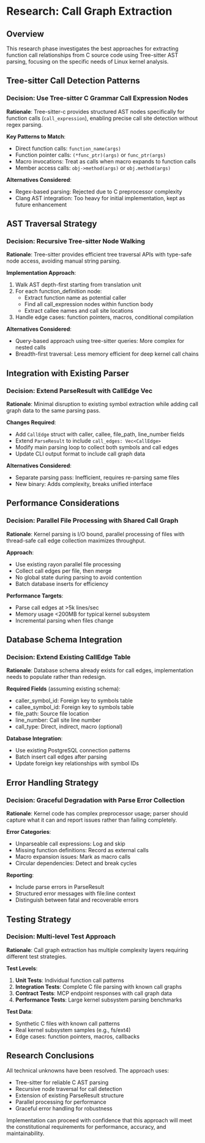 # Research: Call Graph Extraction

## Overview

This research phase investigates the best approaches for extracting function call relationships from C source code using Tree-sitter AST parsing, focusing on the specific needs of Linux kernel analysis.

## Tree-sitter Call Detection Patterns

### Decision: Use Tree-sitter C Grammar Call Expression Nodes

**Rationale**: Tree-sitter-c provides structured AST nodes specifically for function calls (`call_expression`), enabling precise call site detection without regex parsing.

**Key Patterns to Match**:

- Direct function calls: `function_name(args)`
- Function pointer calls: `(*func_ptr)(args)` or `func_ptr(args)`
- Macro invocations: Treat as calls when macro expands to function calls
- Member access calls: `obj->method(args)` or `obj.method(args)`

**Alternatives Considered**:

- Regex-based parsing: Rejected due to C preprocessor complexity
- Clang AST integration: Too heavy for initial implementation, kept as future enhancement

## AST Traversal Strategy

### Decision: Recursive Tree-sitter Node Walking

**Rationale**: Tree-sitter provides efficient tree traversal APIs with type-safe node access, avoiding manual string parsing.

**Implementation Approach**:

1. Walk AST depth-first starting from translation unit
2. For each function_definition node:
   - Extract function name as potential caller
   - Find all call_expression nodes within function body
   - Extract callee names and call site locations
3. Handle edge cases: function pointers, macros, conditional compilation

**Alternatives Considered**:

- Query-based approach using tree-sitter queries: More complex for nested calls
- Breadth-first traversal: Less memory efficient for deep kernel call chains

## Integration with Existing Parser

### Decision: Extend ParseResult with CallEdge Vec

**Rationale**: Minimal disruption to existing symbol extraction while adding call graph data to the same parsing pass.

**Changes Required**:

- Add `CallEdge` struct with caller, callee, file_path, line_number fields
- Extend `ParseResult` to include `call_edges: Vec<CallEdge>`
- Modify main parsing loop to collect both symbols and call edges
- Update CLI output format to include call graph data

**Alternatives Considered**:

- Separate parsing pass: Inefficient, requires re-parsing same files
- New binary: Adds complexity, breaks unified interface

## Performance Considerations

### Decision: Parallel File Processing with Shared Call Graph

**Rationale**: Kernel parsing is I/O bound, parallel processing of files with thread-safe call edge collection maximizes throughput.

**Approach**:

- Use existing rayon parallel file processing
- Collect call edges per file, then merge
- No global state during parsing to avoid contention
- Batch database inserts for efficiency

**Performance Targets**:

- Parse call edges at >5k lines/sec
- Memory usage <200MB for typical kernel subsystem
- Incremental parsing when files change

## Database Schema Integration

### Decision: Extend Existing CallEdge Table

**Rationale**: Database schema already exists for call edges, implementation needs to populate rather than redesign.

**Required Fields** (assuming existing schema):

- caller_symbol_id: Foreign key to symbols table
- callee_symbol_id: Foreign key to symbols table
- file_path: Source file location
- line_number: Call site line number
- call_type: Direct, indirect, macro (optional)

**Database Integration**:

- Use existing PostgreSQL connection patterns
- Batch insert call edges after parsing
- Update foreign key relationships with symbol IDs

## Error Handling Strategy

### Decision: Graceful Degradation with Parse Error Collection

**Rationale**: Kernel code has complex preprocessor usage; parser should capture what it can and report issues rather than failing completely.

**Error Categories**:

- Unparseable call expressions: Log and skip
- Missing function definitions: Record as external calls
- Macro expansion issues: Mark as macro calls
- Circular dependencies: Detect and break cycles

**Reporting**:

- Include parse errors in ParseResult
- Structured error messages with file:line context
- Distinguish between fatal and recoverable errors

## Testing Strategy

### Decision: Multi-level Test Approach

**Rationale**: Call graph extraction has multiple complexity layers requiring different test strategies.

**Test Levels**:

1. **Unit Tests**: Individual function call patterns
2. **Integration Tests**: Complete C file parsing with known call graphs
3. **Contract Tests**: MCP endpoint responses with call graph data
4. **Performance Tests**: Large kernel subsystem parsing benchmarks

**Test Data**:

- Synthetic C files with known call patterns
- Real kernel subsystem samples (e.g., fs/ext4)
- Edge cases: function pointers, macros, callbacks

## Research Conclusions

All technical unknowns have been resolved. The approach uses:

- Tree-sitter for reliable C AST parsing
- Recursive node traversal for call detection
- Extension of existing ParseResult structure
- Parallel processing for performance
- Graceful error handling for robustness

Implementation can proceed with confidence that this approach will meet the constitutional requirements for performance, accuracy, and maintainability.
